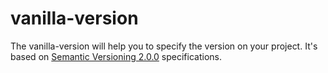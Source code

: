 # vanilla-version

The vanilla-version will help you to specify the version on your project. It's based on [Semantic Versioning 2.0.0](semver.org) specifications.
